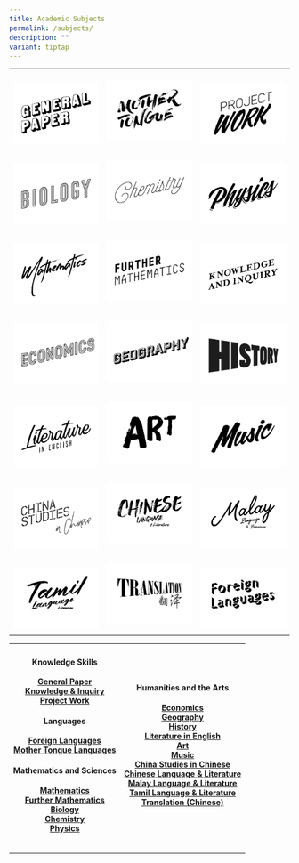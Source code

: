 ```yaml
---
title: Academic Subjects
permalink: /subjects/
description: ""
variant: tiptap
---
```

<p></p>
<table>
<tbody>
<tr>
<th rowspan="1" colspan="1">
<p></p><a class="isomer-image-wrapper" href="/subjects/gp/"><img style="width: 100%" height="auto" width="100%" alt="General Paper" src="/images/Subject01.png"></a>
</th>
<th rowspan="1" colspan="1">
<p></p><a class="isomer-image-wrapper" href="/subjects/mtl/"><img style="width: 100%" height="auto" width="100%" alt="Mother Tongue Languages" src="/images/Subject03.png"></a>
<p></p>
</th>
<th rowspan="1" colspan="1">
<p></p><a class="isomer-image-wrapper" href="/subjects/pw/"><img style="width: 100%" height="auto" width="100%" alt="Project Work" src="/images/Subject04.png"></a>
</th>
</tr>
<tr>
<td rowspan="1" colspan="1">
<p></p><a class="isomer-image-wrapper" href="/subjects/bio/"><img style="width: 100%" height="auto" width="100%" alt="Biology" src="/images/Subject05.png"></a>
</td>
<td rowspan="1" colspan="1">
<p></p><a class="isomer-image-wrapper" href="/subjects/chem/"><img style="width: 100%" height="auto" width="100%" alt="Chemistry" src="/images/Subject06.png"></a>
<p></p>
</td>
<td rowspan="1" colspan="1">
<p></p><a class="isomer-image-wrapper" href="/subjects/phy/"><img style="width: 100%" height="auto" width="100%" alt="Physics" src="/images/Subject07.png"></a>
</td>
</tr>
<tr>
<td rowspan="1" colspan="1">
<p></p><a class="isomer-image-wrapper" href="/subjects/maths/"><img style="width: 100%" height="auto" width="100%" alt="Mathematics" src="/images/Subject08.png"></a>
</td>
<td rowspan="1" colspan="1">
<p></p><a class="isomer-image-wrapper" href="/subjects/fmaths/"><img style="width: 100%" height="auto" width="100%" alt="Further Mathematics" src="/images/Subject09.png"></a>
<p></p>
</td>
<td rowspan="1" colspan="1">
<p></p><a class="isomer-image-wrapper" href="/subjects/ki/"><img style="width: 100%" height="auto" width="100%" alt="Knowledge and Inquiry" src="/images/Subject02.png"></a>
</td>
</tr>
<tr>
<td rowspan="1" colspan="1">
<p></p><a class="isomer-image-wrapper" href="/subjects/econs/"><img style="width: 100%" height="auto" width="100%" alt="Economics" src="/images/Subject10.png"></a>
</td>
<td rowspan="1" colspan="1">
<p></p><a class="isomer-image-wrapper" href="/subjects/geog/"><img style="width: 100%" height="auto" width="100%" alt="Geography" src="/images/Subject11.png"></a>
<p></p>
</td>
<td rowspan="1" colspan="1">
<p></p><a class="isomer-image-wrapper" href="/subjects/his/"><img style="width: 100%" height="auto" width="100%" alt="History" src="/images/Subject12.png"></a>
</td>
</tr>
<tr>
<td rowspan="1" colspan="1">
<p></p><a class="isomer-image-wrapper" href="/subjects/lit/"><img style="width: 100%" height="auto" width="100%" alt="Literature" src="/images/Subject13.png"></a>
</td>
<td rowspan="1" colspan="1">
<p></p><a class="isomer-image-wrapper" href="/subjects/art/"><img style="width: 100%" height="auto" width="100%" alt="Art" src="/images/Subject14.png"></a>
<p></p>
</td>
<td rowspan="1" colspan="1">
<p></p><a class="isomer-image-wrapper" href="/subjects/music/"><img style="width: 100%" height="auto" width="100%" alt="Music" src="/images/Subject15.png"></a>
</td>
</tr>
<tr>
<td rowspan="1" colspan="1">
<p></p><a class="isomer-image-wrapper" href="/subjects/csc/"><img style="width: 100%" height="auto" width="100%" alt="CSC" src="/images/Subject16.png"></a>
</td>
<td rowspan="1" colspan="1">
<p></p><a class="isomer-image-wrapper" href="/subjects/cll/"><img style="width: 100%" height="auto" width="100%" alt="CLL" src="/images/Subject17.png"></a>
<p></p>
</td>
<td rowspan="1" colspan="1">
<p></p><a class="isomer-image-wrapper" href="/subjects/mll/"><img style="width: 100%" height="auto" width="100%" alt="MLL" src="/images/Subject18.png"></a>
</td>
</tr>
<tr>
<td rowspan="1" colspan="1">
<p></p><a class="isomer-image-wrapper" href="/subjects/tll/"><img style="width: 100%" height="auto" width="100%" alt="TLL" src="/images/Subject19.png"></a>
</td>
<td rowspan="1" colspan="1">
<p></p><a class="isomer-image-wrapper" href="/subjects/translation/"><img style="width: 100%" height="auto" width="100%" alt="Translation" src="/images/Subject20.png"></a>
<p></p>
</td>
<td rowspan="1" colspan="1">
<p></p><a class="isomer-image-wrapper" href="/subjects/fl/"><img style="width: 100%" height="auto" width="100%" alt="Foreign Languages" src="/images/Subject21.png"></a>
</td>
</tr>
</tbody>
</table>
<p></p>
<table>
<tbody>
<tr>
<th rowspan="1" colspan="1">
<h4><strong>Knowledge Skills</strong></h4>
<p><a href="/subjects/gp/" rel="noopener noreferrer nofollow" target="_blank">General Paper</a> 
<br><a href="/subjects/ki/" rel="noopener noreferrer nofollow" target="_blank">Knowledge &amp; Inquiry</a> 
<br><a href="/subjects/pw/" rel="noopener noreferrer nofollow" target="_blank">Project Work</a>
</p>
<p></p>
<h4><strong>Languages</strong></h4>
<p><a href="/subjects/fl/" rel="noopener noreferrer nofollow" target="_blank">Foreign Languages</a> 
<br><a href="/subjects/mtl/" rel="noopener noreferrer nofollow" target="_blank">Mother Tongue Languages</a>
</p>
<p></p>
<h4><strong>Mathematics and Sciences</strong></h4>
<p><a href="/subjects/maths/" rel="noopener noreferrer nofollow" target="_blank">Mathematics</a> 
<br><a href="/subjects/fmaths/" rel="noopener noreferrer nofollow" target="_blank">Further Mathematics</a> 
<br><a href="/subjects/bio/" rel="noopener noreferrer nofollow" target="_blank">Biology</a> 
<br><a href="/subjects/chem/" rel="noopener noreferrer nofollow" target="_blank">Chemistry</a> 
<br><a href="/subjects/phy/" rel="noopener noreferrer nofollow" target="_blank">Physics</a>
</p>
<p></p>
</th>
<th rowspan="1" colspan="1">
<h4><strong>Humanities and the Arts</strong></h4>
<p><a href="/subjects/econs/" rel="noopener noreferrer nofollow" target="_blank">Economics</a> 
<br><a href="/subjects/geog/" rel="noopener noreferrer nofollow" target="_blank">Geography</a> 
<br><a href="/subjects/his/" rel="noopener noreferrer nofollow" target="_blank">History</a> 
<br><a href="/subjects/lit/" rel="noopener noreferrer nofollow" target="_blank">Literature in English</a> 
<br><a href="/subjects/art/" rel="noopener noreferrer nofollow" target="_blank">Art</a> 
<br><a href="/subjects/music/" rel="noopener noreferrer nofollow" target="_blank">Music</a>
<br><a href="/subjects/csc/" rel="noopener noreferrer nofollow" target="_blank">China Studies in Chinese</a> 
<br><a href="/subjects/cll/" rel="noopener noreferrer nofollow" target="_blank">Chinese Language &amp; Literature</a> 
<br><a href="/subjects/mll/" rel="noopener noreferrer nofollow" target="_blank">Malay Language &amp; Literature</a> 
<br><a href="/subjects/tll/" rel="noopener noreferrer nofollow" target="_blank">Tamil Language &amp; Literature</a> 
<br><a href="/subjects/translation/" rel="noopener noreferrer nofollow" target="_blank">Translation (Chinese)</a>  <strong><br></strong>
</p>
</th>
</tr>
<tr>
<td rowspan="1" colspan="1">
<p></p>
</td>
<td rowspan="1" colspan="1">
<p></p>
</td>
</tr>
</tbody>
</table>
<h4></h4>
<h4></h4>
<h4></h4>
<h4></h4>
<p></p>
